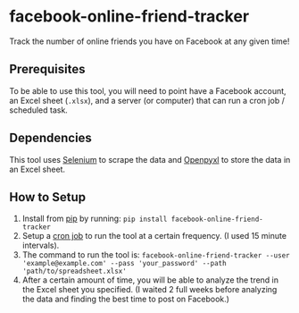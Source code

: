 # facebook-online-friend-tracker

Track the number of online friends you have on Facebook at any given time!

## Prerequisites

To be able to use this tool, you will need to point have a Facebook account, an Excel sheet (`.xlsx`), and a server (or computer) that can run a cron job / scheduled task.

## Dependencies

This tool uses [Selenium](https://pypi.python.org/pypi/selenium) to scrape the data and [Openpyxl](https://pypi.python.org/pypi/openpyxl) to store the data in an Excel sheet.

## How to Setup

1.  Install from [pip](https://pypi.python.org/pypi/facebook-online-friend-tracker) by running: `pip install facebook-online-friend-tracker`
2.  Setup a [cron job](http://askubuntu.com/questions/2368/how-do-i-set-up-a-cron-job) to run the tool at a certain frequency. (I used 15 minute intervals).
3.  The command to run the tool is: `facebook-online-friend-tracker --user 'example@example.com' --pass 'your_password' --path 'path/to/spreadsheet.xlsx'`
4.  After a certain amount of time, you will be able to analyze the trend in the Excel sheet you specified. (I waited 2 full weeks before analyzing the data and finding the best time to post on Facebook.)
